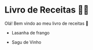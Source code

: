 # Livro de Receitas :man_cook:

Olá! Bem vindo ao meu livro de receitas :wave:

- Lasanha de frango

- Sagu de Vinho

  
